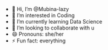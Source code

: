 - 👋 Hi, I’m @Mubina-lazy
- 👀 I’m interested in Coding
- 🌱 I’m currently learning Data Science 
- 💞️ I’m looking to collaborate with u
- 😄 Pronouns: she/her
- ⚡ Fun fact: everything

<!---
Mubina-lazy/Mubina-lazy is a ✨ special ✨ repository because its `README.md` (this file) appears on your GitHub profile.
You can click the Preview link to take a look at your changes.
--->
